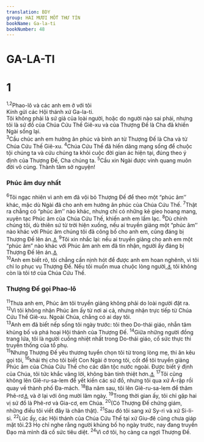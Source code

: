 ```yaml
---
translation: BDY
group: HAI MƯƠI MỐT THƯ TÍN
bookName: Ga-la-ti 
bookNumber: 48
---
```


<div class="title"><h1>GA-LA-TI</h1> <h1>1</h1></div>
<span class="verse ga_1_1 ga_1_2"><sup>1,2</sup>Phao-lô và các anh em ở với tôi<br/>Kính gửi các Hội thánh xứ Ga-la-ti.<br/>Tôi không phải là sứ giả của loài người, hoặc do người nào sai phái, nhưng tôi là sứ đồ của Chúa Cứu Thế Giê-xu và của Thượng Đế là Cha đã khiến Ngài sống lại.<br/></span>
<span class="verse ga_1_3"><sup>3</sup>Cầu chúc anh em hưởng ân phúc và bình an từ Thượng Đế là Cha và từ Chúa Cứu Thế Giê-xu. </span>
<span class="verse ga_1_4"><sup>4</sup>Chúa Cứu Thế đã hiến dâng mạng sống để chuộc tội chúng ta và cứu chúng ta khỏi cuộc đời gian ác hiện tại, đúng theo ý định của Thượng Đế, Cha chúng ta. </span>
<span class="verse ga_1_5"><sup>5</sup>Cầu xin Ngài được vinh quang muôn đời vô cùng. Thành tâm sở nguyện!</span>
<div class="title"><h3>Phúc âm duy nhất</h3></div>
<span class="verse ga_1_6"><sup>6</sup>Tôi ngạc nhiên vì anh em đã vội bỏ Thượng Đế để theo một “phúc âm’’ khác, mặc dù Ngài đã cho anh em hưởng ân phúc của Chúa Cứu Thế. </span>
<span class="verse ga_1_7"><sup>7</sup>Thật ra chẳng có “phúc âm’’ nào khác, nhưng chỉ có những kẻ gieo hoang mang, xuyên tạc Phúc âm của Chúa Cứu Thế, khiến anh em lầm lạc. </span>
<span class="verse ga_1_8"><sup>8</sup>Dù chính chúng tôi, dù thiên sứ từ trời hiện xuống, nếu ai truyền giảng một “phúc âm’’ nào khác với Phúc âm chúng tôi đã công bố cho anh em, cũng đáng bị Thượng Đế lên án.<a href="#" data-toggle="tooltip" data-placement="bottom" title="Nt nguyền rủa">⚓</a> </span>
<span class="verse ga_1_9"><sup>9</sup>Tôi xin nhắc lại: nếu ai truyền giảng cho anh em một “phúc âm” nào khác với Phúc âm anh em đã tin nhận, người ấy đáng bị Thượng Đế lên án.<a href="#" data-toggle="tooltip" data-placement="bottom" title="Nt nguyền rủa">⚓</a><br/></span>
<span class="verse ga_1_10"><sup>10</sup>Anh em biết rõ, tôi chẳng cần nịnh hót để được anh em hoan nghênh, vì tôi chỉ lo phục vụ Thượng Đế. Nếu tôi muốn mua chuộc lòng người,<a href="#" data-toggle="tooltip" data-placement="bottom" title="Nt làm đẹp lòng người">⚓</a> tôi không còn là tôi tớ của Chúa Cứu Thế.</span>
<div class="title"><h3>Thượng Đế gọi Phao-lô</h3></div>
<span class="verse ga_1_11"><sup>11</sup>Thưa anh em, Phúc âm tôi truyền giảng không phải do loài người đặt ra. </span>
<span class="verse ga_1_12"><sup>12</sup>Vì tôi không nhận Phúc âm ấy từ nơi ai cả, nhưng nhận trực tiếp từ Chúa Cứu Thế Giê-xu. Ngoài Chúa, chẳng có ai dạy tôi.<br/></span>
<span class="verse ga_1_13"><sup>13</sup>Anh em đã biết nếp sống tôi ngày trước: tôi theo Do-thái giáo, nhẫn tâm khủng bố và phá hoại Hội thánh của Thượng Đế. </span>
<span class="verse ga_1_14"><sup>14</sup>Giữa những người đồng trang lứa, tôi là người cuồng nhiệt nhất trong Do-thái giáo, cố sức thực thi truyền thống của tổ phụ.<br/></span>
<span class="verse ga_1_15"><sup>15</sup>Nhưng Thượng Đế yêu thương tuyển chọn tôi từ trong lòng mẹ, thi ân kêu gọi tôi, </span>
<span class="verse ga_1_16"><sup>16</sup>khải thị cho tôi biết Con Ngài ở trong tôi, cốt để tôi truyền giảng Phúc âm của Chúa Cứu Thế cho các dân tộc nước ngoài. Được biết ý định của Chúa, tôi tức khắc vâng lời, không bàn tính thiệt hơn.<a href="#" data-toggle="tooltip" data-placement="bottom" title="Nt không bàn với thịt và huyết">⚓</a> </span>
<span class="verse ga_1_17"><sup>17</sup>Tôi cũng không lên Giê-ru-sa-lem để yết kiến các sứ đồ, nhưng tôi qua xứ Á-rập rồi quay về thành phố Đa-mách. </span>
<span class="verse ga_1_18"><sup>18</sup>Ba năm sau, tôi lên Giê-ru-sa-lem để thăm Phê-rơ<a href="#" data-toggle="tooltip" data-placement="bottom" title="Nt Cephâs (tên Phê-rơ trong tiếng A-ram)">⚓</a> và ở lại với ông mười lăm ngày. </span>
<span class="verse ga_1_19"><sup>19</sup>Trong thời gian ấy, tôi chỉ gặp hai vị sứ đồ là Phê-rơ và Gia-cơ, em Chúa. </span>
<span class="verse ga_1_20"><sup>20</sup>(Có Thượng Đế chứng giám, những điều tôi viết đây là chân thật).</span>
<span class="verse ga_1_21"><sup>21</sup>Sau đó tôi sang xứ Sy-ri và xứ Si-li-si. </span>
<span class="verse ga_1_22"><sup>22</sup>Lúc ấy, các Hội thánh của Chúa Cứu Thế tại xứ Giu-đê cũng chưa giáp mặt tôi.23 Họ chỉ nghe rằng người khủng bố họ ngày trước, nay đang truyền Đạo mà mình đã cố sức tiêu diệt. </span>
<span class="verse ga_1_24"><sup>24</sup>Vì cớ tôi, họ càng ca ngợi Thượng Đế.</span>

